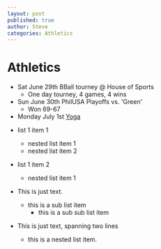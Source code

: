 ```yaml
---
layout: post
published: true
author: Steve
categories: Athletics
---
```


# Athletics

- Sat June 29th BBall tourney @ House of Sports
  - One day tourney, 4 games, 4 wins
- Sun June 30th PhilUSA Playoffs vs. 'Green'
  - Won 69-67
- Monday July 1st [Yoga](https://www.instagram.com/tvyogi)




* list 1 item 1
  * nested list item 1
  * nested list item 2
* list 1 item 2
  * nested list item 1

*   This is just text.
    * this is a sub list item
      * this is a sub sub list item
* This is just text,
    spanning two lines
  * this is a nested list item.
